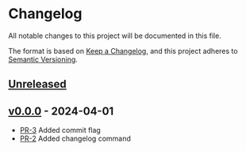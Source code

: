 
# Changelog

All notable changes to this project will be documented in this file.

The format is based on [Keep a Changelog](https://keepachangelog.com/en/1.1.0/),
and this project adheres to [Semantic Versioning](https://semver.org/spec/v2.0.0.html).

## [Unreleased]

## [v0.0.0] - 2024-04-01

* [PR-3](https://github.com/rimi-itk/gh-itkdev/pull/3)
  Added commit flag
* [PR-2](https://github.com/rimi-itk/gh-itkdev/pull/2)
  Added changelog command

[Unreleased]: https://github.com/compare/v0.0.0...HEAD
[v0.0.0]: https://github.com/releases/tag/v0.0.0

